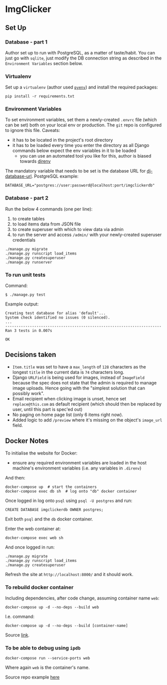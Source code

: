 

# ImgClicker

## Set Up

### Database - part 1

Author set up to run with PostgreSQL, as a matter of taste/habit. You can just go with `sqlite`, just modify the DB connection string as described in the `Environment Variables` section below.

### Virtualenv

Set up a `virtualenv` (author used [`pyenv`](https://github.com/pyenv/pyenv-virtualenv)) and install the required packages:

```
pip install -r requirements.txt
```

### Environment Variables

To set environment variables, set them a newly-created `.envrc` file (which can be set) both on your local env or production. The `git` repo is configured to ignore this file. Caveats:

* it has to be located in the project's root directory
* it has to be loaded every time you enter the directory as all Django commands below expect the env variables in it to be loaded
  * you can use an automated tool you like for this, author is biased towards [direnv](https://direnv.net/)

The mandatory variable that needs to be set is the database URL for [dj-database-url](https://pypi.org/project/dj-database-url/). PostgreSQL example:

```
DATABASE_URL="postgres://user:password@localhost:port/imgclickerdb"
```

### Database - part 2

Run the below 4 commands (one per line):

1. to create tables
2. to load items data from JSON file
3. to create superuser with which to view data via admin
4. to run the server and access `/admin/` with your newly-created superuser credentials

```
./manage.py migrate
./manage.py runscript load_items
./manage.py createsuperuser
./manage.py runserver
```

### To run unit tests

Command:

```
$ ./manage.py test
```

Example output:

```
Creating test database for alias 'default'...
System check identified no issues (0 silenced).
...
----------------------------------------------------------------------
Ran 3 tests in 0.007s

OK
```

## Decisions taken

* `Item.title` was set to have a `max_length` of `128` characters as the longest `title` in the current data is `74` characters long.
* Django `URLField` is being used for images, instead of `ImageField` because the spec does not state that the admin is required to manage image uploads. Hence going with the "simplest solution that can possibly work".
* Email recipient when clicking image is unset, hence set `replace@this.com` as default recipient (which should then be replaced by user, until this part is spec'ed out)
* No paging on home page list (only 6 items right now).
* Added logic to add `/preview` where it's missing on the object's `image_url` field.


## Docker Notes

To initialise the website for Docker:

* ensure any required environment variables are loaded in the host machine's environment variables (i.e. any variables in `.direnv`)

And then:

```
docker-compose up  # start the containers
docker-compose exec db sh  # log onto "db" docker container
```

Once logged in log onto `psql` using `psql -U postgres` and run:
```
CREATE DATABASE imgclickerdb OWNER postgres;
```

Exit both `psql` and the `db` docker container.

Enter the web container at:
```
docker-compose exec web sh
```

And once logged in run:
```
./manage.py migrate
./manage.py runscript load_items
./manage.py createsuperuser
```

Refresh the site at `http://localhost:8000/` and it should work.

### To rebuild docker container

Including dependencies, after code change, assuming container name `web`:

```
docker-compose up -d --no-deps --build web
```

I.e. command:

```
docker-compose up -d --no-deps --build [container-name]
```

Source [link](https://stackoverflow.com/a/42728416/1211429).

### To be able to debug using `ipdb`

```
docker-compose run --service-ports web
```

Where again `web` is the container's name.

Source repo example [here](https://gist.github.com/katylava/3559c29160573488a7bbccb474b55356)
